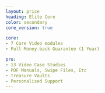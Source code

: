 ```yaml
---
layout: price
heading: Elite Core
color: secondary
core_version: true

core:
- 7 Core Video modules
- Full Money-back Guarantee (1 Year)

pro:
- 13 Video Case Studies
- PDF Manuals, Swipe Files, Etc
- Treasure Vaults
- Personalised Support
---
```

